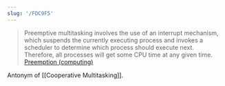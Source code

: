 ```yaml
---
slug: '/FDC9F5'
---
```


> Preemptive multitasking involves the use of an interrupt mechanism, which suspends the currently executing process and invokes a scheduler to determine which process should execute next. Therefore, all processes will get some CPU time at any given time. [Preemption (computing)](<https://en.wikipedia.org/wiki/Preemption_(computing)#PREEMPTIVE>)

Antonym of [[Cooperative Multitasking]].
